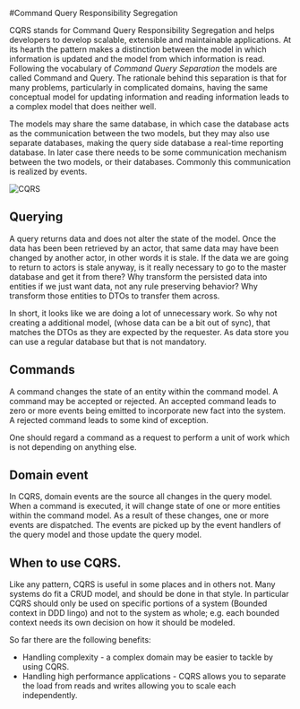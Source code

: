 #Command Query Responsibility Segregation

CQRS stands for Command Query Responsibility Segregation and helps developers to develop scalable, extensible and maintainable applications. At its hearth the pattern makes a distinction between the model in which information is updated and the model from which information is read. Following the vocabulary of *Command Query Separation* the models are called Command and Query. The rationale behind this separation is that for many problems, particularly in complicated domains, having the same conceptual model for updating information and reading information leads to a complex model that does neither well.

The models may share the same database, in which case the database acts as the communication between the two models, but they may also use separate databases, making the query side database a real-time reporting database. In later case there needs to be some communication mechanism between the two models, or their databases. Commonly this communication is realized by events.

![CQRS](images/cqrs.png)

## Querying

A query returns data and does not alter the state of the model. Once the data has been been retrieved by an actor, that same data may have been changed by another actor, in other words it is stale. If the data we are going to return to actors is stale anyway, is it really necessary to go to the master database and get it from there? Why transform the persisted data into entities if we just want data, not any rule preserving behavior? Why transform those entities to DTOs to transfer them across.

In short, it looks like we are doing a lot of unnecessary work. So why not creating a additional model, (whose data can be a bit out of sync), that matches the DTOs as they are expected by the requester. As data store you can use a regular database but that is not mandatory.

## Commands

A command changes the state of an entity within the command model. A command may be accepted or rejected. An accepted command leads to zero or more events being emitted to incorporate new fact into the system. A rejected command leads to some kind of exception.

One should regard a command as a request to perform a unit of work which is not depending on anything else.

## Domain event

In CQRS, domain events are the source all changes in the query model. When a command is executed, it will change state of one or more entities within the command model. As a result of these changes, one or more events are dispatched. The events are picked up by the event handlers of the query model and those update the query model.

## When to use CQRS.

Like any pattern, CQRS is useful in some places and in others not. Many systems do fit a CRUD model, and should be done in that style. In particular CQRS should only be used on specific portions of a system (Bounded context in DDD lingo) and not to the system as whole; e.g. each bounded context needs its own decision on how it should be modeled.

So far there are the following benefits:

* Handling complexity - a complex domain may be easier to tackle by using CQRS.
* Handling high performance applications - CQRS allows you to separate the load from reads and writes allowing you to scale each independently.
